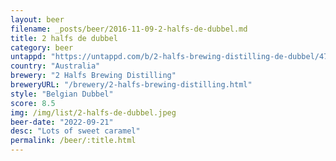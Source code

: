 ```yaml
---
layout: beer
filename: _posts/beer/2016-11-09-2-halfs-de-dubbel.md
title: 2 halfs de dubbel
category: beer
untappd: "https://untappd.com/b/2-halfs-brewing-distilling-de-dubbel/4777814"
country: "Australia"
brewery: "2 Halfs Brewing Distilling"
breweryURL: "/brewery/2-halfs-brewing-distilling.html"
style: "Belgian Dubbel"
score: 8.5
img: /img/list/2-halfs-de-dubbel.jpeg
beer-date: "2022-09-21"
desc: "Lots of sweet caramel"
permalink: /beer/:title.html
---
```

